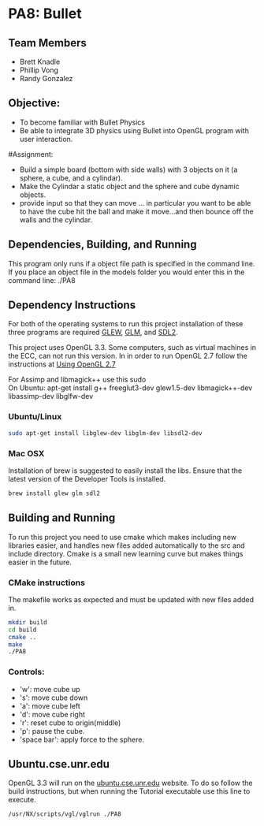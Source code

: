 # PA8: Bullet 

## Team Members
- Brett Knadle  
- Phillip Vong  
- Randy Gonzalez  

## Objective:
- To become familiar with Bullet Physics
- Be able to integrate 3D physics using Bullet into OpenGL program with user interaction.

#Assignment:
- Build a simple board (bottom with side walls) with 3 objects on it (a sphere, a cube, and a cylindar).
- Make the Cylindar a static object and the sphere and cube dynamic objects.
- provide input so that they can move ... in particular you want to be able to have the cube hit the ball and make it move...and then bounce off the walls and the cylindar.

## Dependencies, Building, and Running
This program only runs if a object file path is specified in the command line. If you place an object file in the models folder you would enter this in the command line: ./PA8

## Dependency Instructions
For both of the operating systems to run this project installation of these three programs are required [GLEW](http://glew.sourceforge.net/), [GLM](http://glm.g-truc.net/0.9.7/index.html), and [SDL2](https://wiki.libsdl.org/Tutorials).

This project uses OpenGL 3.3. Some computers, such as virtual machines in the ECC, can not run this version. In in order to run OpenGL 2.7 follow the instructions at [Using OpenGL 2.7](https://github.com/HPC-Vis/computer-graphics/wiki/Using-OpenGL-2.7)

For Assimp and libmagick++ use this sudo  
On Ubuntu: apt-get install g++ freeglut3-dev glew1.5-dev libmagick++-dev libassimp-dev libglfw-dev

### Ubuntu/Linux
```bash
sudo apt-get install libglew-dev libglm-dev libsdl2-dev
```

### Mac OSX
Installation of brew is suggested to easily install the libs. Ensure that the latest version of the Developer Tools is installed.
```bash
brew install glew glm sdl2
```

## Building and Running
To run this project you need to use cmake which makes including new libraries easier, and handles new files added automatically to the src and include directory. Cmake is a small new learning curve but makes things easier in the future.

### CMake instructions
The makefile works as expected and must be updated with new files added in.
```bash
mkdir build
cd build
cmake ..
make
./PA8 
```

### Controls:
- 'w': move cube up
- 's': move cube down
- 'a': move cube left
- 'd': move cube right
- 'r': reset cube to origin(middle)
- 'p': pause the cube. 
- 'space bar': apply force to the sphere.

## Ubuntu.cse.unr.edu
OpenGL 3.3 will run on the [ubuntu.cse.unr.edu](https://ubuntu.cse.unr.edu/) website. To do so follow the build instructions, but when running the Tutorial executable use this line to execute.
```bash
/usr/NX/scripts/vgl/vglrun ./PA8
```
